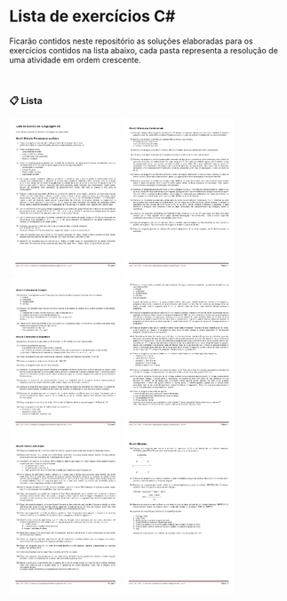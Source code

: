 # Lista de exercícios C#

<p>
Ficarão contidos neste repositório as soluções elaboradas para os exercícios contidos na lista abaixo, cada pasta representa a resolução de uma atividade em ordem crescente.
</p>
<br>

### :clipboard: Lista

<p>
<img src="./imagens/Lista de Exercícios Linguagem CSharp selecionável_pages-to-jpg-0001.jpg" alt="drawing" width="200" tittle="Lista de exercícios 1">

<img src="./imagens/Lista de Exercícios Linguagem CSharp selecionável_pages-to-jpg-0002.jpg" alt="drawing" width="200" tittle="Lista de exercícios 2">

<img src="./imagens/Lista de Exercícios Linguagem CSharp selecionável_pages-to-jpg-0003.jpg" alt="drawing" width="200" tittle="Lista de exercícios 3">

<img src="./imagens/Lista de Exercícios Linguagem CSharp selecionável_pages-to-jpg-0004.jpg" alt="drawing" width="200" tittle="Lista de exercícios 4">

<img src="./imagens/Lista de Exercícios Linguagem CSharp selecionável_pages-to-jpg-0005.jpg" alt="drawing" width="200" tittle="Lista de exercícios 5">

<img src="./imagens/Lista de Exercícios Linguagem CSharp selecionável_pages-to-jpg-0006.jpg" alt="drawing" width="200" tittle="Lista de exercícios 6">
</p>

<br>
